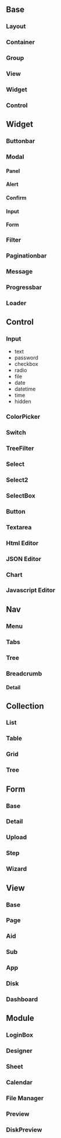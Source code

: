 ## Base

### Layout

### Container

### Group

### View

### Widget

### Control

## Widget

### Buttonbar

### Modal

#### Panel

#### Alert

#### Confirm

#### Input

#### Form

### Filter

### Paginationbar

### Message

### Progressbar

### Loader

## Control

### Input

- text
- password
- checkbox
- radio
- file
- date
- datetime
- time
- hidden

### ColorPicker

### Switch

### TreeFilter

### Select

### Select2

### SelectBox

### Button

### Textarea

### Html Editor

### JSON Editor

### Chart

### Javascript Editor

## Nav

### Menu

### Tabs

### Tree

### Breadcrumb

#### Detail

## Collection

### List

### Table

### Grid

### Tree

## Form

### Base

### Detail

### Upload

### Step

### Wizard

## View

### Base

### Page

### Aid

### Sub

### App

### Disk

### Dashboard

## Module

### LoginBox

### Designer

### Sheet

### Calendar

### File Manager

### Preview

### DiskPreview

